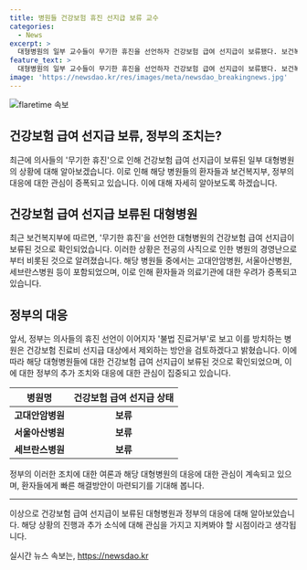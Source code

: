 ```yaml
---
title: 병원들 건강보험 휴진 선지급 보류 교수
categories:
  - News
excerpt: >
  대형병원의 일부 교수들이 무기한 휴진을 선언하자 건강보험 급여 선지급이 보류됐다. 보건복지부는 수련병원 경영난에 따른 건보 급여 선지급 심사를 마무리했는데, 고대안암병원, 서울아산병원, 세브란스병원 등에서 휴진 선언한 교수들에 대한 급여가 보류됐다. 정부는 휴진 선언을 불법 진료거부로 보고 해당 병원을 건보 진료비 제외 대상으로 고려 중이다.
feature_text: >
  대형병원의 일부 교수들이 무기한 휴진을 선언하자 건강보험 급여 선지급이 보류됐다. 보건복지부는 수련병원 경영난에 따른 건보 급여 선지급 심사를 마무리했는데, 고대안암병원, 서울아산병원, 세브란스병원 등에서 휴진 선언한 교수들에 대한 급여가 보류됐다. 정부는 휴진 선언을 불법 진료거부로 보고 해당 병원을 건보 진료비 제외 대상으로 고려 중이다.
image: 'https://newsdao.kr/res/images/meta/newsdao_breakingnews.jpg'
---
```


<p><img src="https://newsdao.kr/res/images/meta/newsdao_breakingnews.jpg" alt="flaretime 속보" /></p>

<h2>건강보험 급여 선지급 보류, 정부의 조치는?</h2>

<p data-ke-size="size16">최근에 의사들의 '무기한 휴진'으로 인해 건강보험 급여 선지급이 보류된 일부 대형병원의 상황에 대해 알아보겠습니다. 이로 인해 해당 병원들의 환자들과 보건복지부, 정부의 대응에 대한 관심이 증폭되고 있습니다. 이에 대해 자세히 알아보도록 하겠습니다.</p>

<h2 data-ke-size="size26">건강보험 급여 선지급 보류된 대형병원</h2>

<p data-ke-size="size16">최근 보건복지부에 따르면, '무기한 휴진'을 선언한 대형병원의 건강보험 급여 선지급이 보류된 것으로 확인되었습니다. 이러한 상황은 전공의 사직으로 인한 병원의 경영난으로부터 비롯된 것으로 알려졌습니다. 해당 병원들 중에서는 고대안암병원, 서울아산병원, 세브란스병원 등이 포함되었으며, 이로 인해 환자들과 의료기관에 대한 우려가 증폭되고 있습니다.</p>

<h2 data-ke-size="size26">정부의 대응</h2>

<p data-ke-size="size16">앞서, 정부는 의사들의 휴진 선언이 이어지자 '불법 진료거부'로 보고 이를 방치하는 병원은 건강보험 진료비 선지급 대상에서 제외하는 방안을 검토하겠다고 밝혔습니다. 이에 따라 해당 대형병원들에 대한 건강보험 급여 선지급이 보류된 것으로 확인되었으며, 이에 대한 정부의 추가 조치와 대응에 대한 관심이 집중되고 있습니다. </p>

<table>
    <thead>
        <tr>
            <th scope="col">병원명</th>
            <th scope="col">건강보험 급여 선지급 상태</th>
        </tr>
    </thead>
    <tbody>
        <tr>
            <td style="text-align: center; height: 17px;"><b>고대안암병원</b></td>
            <td style="text-align: center; height: 17px;"><b>보류</b></td>
        </tr>
        <tr>
            <td style="text-align: center; height: 17px;"><b>서울아산병원</b></td>
            <td style="text-align: center; height: 17px;"><b>보류</b></td>
        </tr>
        <tr>
            <td style="text-align: center; height: 17px;"><b>세브란스병원</b></td>
            <td style="text-align: center; height: 17px;"><b>보류</b></td>
        </tr>
    </tbody>
</table>

<p data-ke-size="size16">정부의 이러한 조치에 대한 여론과 해당 대형병원의 대응에 대한 관심이 계속되고 있으며, 환자들에게 빠른 해결방안이 마련되기를 기대해 봅니다.</p>

<hr>

<p data-ke-size="size16">이상으로 건강보험 급여 선지급이 보류된 대형병원과 정부의 대응에 대해 알아보았습니다. 해당 상황의 진행과 추가 소식에 대해 관심을 가지고 지켜봐야 할 시점이라고 생각됩니다.</p>
실시간 뉴스 속보는, <a href="https://newsdao.kr" rel="dofollow">https://newsdao.kr</a>


